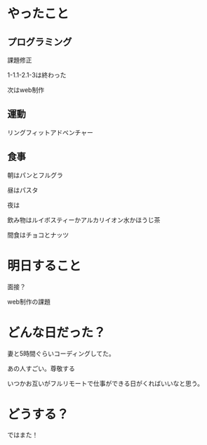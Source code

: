 
# やったこと

## プログラミング

課題修正

1-1.1-2.1-3は終わった

次はweb制作

## 運動

リングフィットアドベンチャー

## 食事

朝はパンとフルグラ

昼はパスタ

夜は

飲み物はルイボスティーかアルカリイオン水かほうじ茶

間食はチョコとナッツ

# 明日すること

面接？

web制作の課題

# どんな日だった？

妻と5時間ぐらいコーディングしてた。

あの人すごい。尊敬する

いつかお互いがフルリモートで仕事ができる日がくればいいなと思う。

# どうする？



ではまた！
